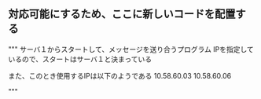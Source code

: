 ## 対応可能にするため、ここに新しいコードを配置する

"""
サーバ１からスタートして、メッセージを送り合うプログラム
IPを指定しているので、スタートはサーバ１と決まっている


また、このとき使用するIPは以下のようである
10.58.60.03
10.58.60.06

"""
